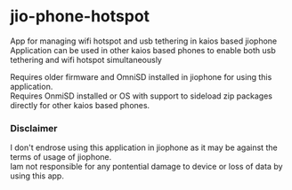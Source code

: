 # jio-phone-hotspot
App for managing wifi hotspot and usb tethering in kaios based jiophone\
Application can be used in other kaios based phones to enable both usb tethering and wifi hotspot simultaneously 

Requires older firmware and OmniSD installed in jiophone for using this application.\
Requires OnmiSD installed or OS with support to sideload zip packages directly for other kaios based phones. 


### Disclaimer
I don't endrose using this application in jiophone as it may be against the terms of usage of jiophone.\
Iam not responsible for any pontential damage to device or loss of data by using this app. 
